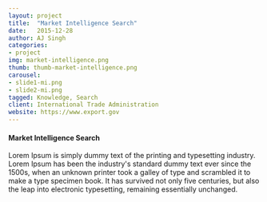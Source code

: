 ```yaml
---
layout: project
title:  "Market Intelligence Search"
date:   2015-12-28 
author: AJ Singh
categories:
- project
img: market-intelligence.png
thumb: thumb-market-intelligence.png
carousel:
- slide1-mi.png
- slide2-mi.png
tagged: Knowledge, Search
client: International Trade Administration
website: https://www.export.gov
---
```

#### Market Intelligence Search
Lorem Ipsum is simply dummy text of the printing and typesetting industry. Lorem Ipsum has been the industry's standard dummy text ever since the 1500s, when an unknown printer took a galley of type and scrambled it to make a type specimen book. It has survived not only five centuries, but also the leap into electronic typesetting, remaining essentially unchanged.